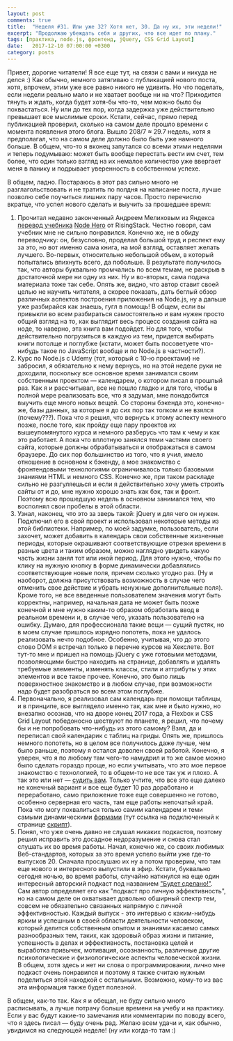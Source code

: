 ```yaml
---
layout: post
comments: true
title:  "Неделя #31. Или уже 32? Хотя нет, 30. Да ну их, эти недели!"
excerpt: "Продолжаю убеждать себя и других, что все идет по плану."
tags: [практика, node.js, фронтенд, jQuery, CSS Grid Layout]
date:   2017-12-10 07:00:00 +0300
category: posts
---
```

Привет, дорогие читатели! Я все еще тут, на связи с вами и никуда не делся :) Как обычно, немного затягиваю с публикацией нового поста, хотя, впрочем, этим уже все равно никого не удивить. Но что поделать, если недели реально мало и не хватает вообще ни на что? Приходится тянуть и ждать, когда будет хотя-бы что-то, чем можно было бы похвастаться. Ну или до тех пор, когда задержка уже действительно превышает все мыслимые сроки. Кстати, сейчас, прямо перед публикацией проверил, сколько на самом деле прошло времени с момента появления этого блога. Вышло 208/7 ≈ 29.7 недель, хотя я предполагал, что на самом деле должно было быть уже намного больше. В общем, что-то я вконец запутался со всеми этими неделями и теперь подумываю: может быть вообще перестать вести им счет, тем более, что один только взгляд на их немалое количество уже ввергает меня в панику и подрывает уверенность в собственном успехе.

В общем, ладно. Постараюсь в этот раз сильно много не разглагольствовать и не тратить по полдня на написание поста, лучше позволю себе поучиться лишних пару часов. Просто перечислю вкратце, что успел нового сделать и выучить за прошедшее время:

1. Прочитал недавно законченный Андреем Мелиховым из Яндекса [перевод учебника](https://medium.com/devschacht/node-hero-6a07ef8d822d) [Node Hero](https://risingstack.com/resources/node-hero) от RisingStack. Честно говоря, сам учебник мне не сильно понравился. Конечно же, не в обиду переводчику: он, безусловно, проделал большой труд и респект ему за это, но вот именно сама книга, на мой взгляд, оставляет желать лучшего. Во-первых, относительно небольшой объем, в который попытались впихнуть всего, да побольше. В результате получилось так, что авторы буквально промчались по всем темам, не раскрыв в достаточной мере ни одну из них. Ну и во-вторых, сама подача материала тоже так себе. Опять же, видно, что автор ставит своей целью не научить читателя, а скорее показать, дать беглый обзор различных аспектов построения приложения на Node.js, ну а дальше уже разбирайся как знаешь, гугл в помощь! В общем, если вы привыкли во всем разбираться самостоятельно и вам нужен просто общий взгляд на то, как выглядит весь процесс создания сайта на ноде, то наверно, эта книга вам подойдет. Но для того, чтобы действительно погрузиться в каждую из тем, придется выбирать книги потолще и поглубже (кстати, может быть посоветуете что-нибудь такое по JavaScript вообще и по Node.js в частности?).
1. Курс по Node.js с Udemy (тот, который с 10-ю проектами) не забросил, я обязательно к нему вернусь, но на этой неделе руки не доходили, поскольку все основное время занимался своим собственным проектом — календарем, о котором писал в прошлый раз. Как я и рассчитывал, все не пошло гладко и для того, чтобы в полной мере реализовать все, что я задумал, мне понадобится выучить еще много новых вещей. Со стороны бэкенда это, конечно-же, базы данных, за которые я до сих пор так толком и не взялся (почему???). Пока что я решил, что вернусь к этому аспекту немного позже, после того, как пройду еще пару проектов их вышеупомянутого курса и немного разберусь что там к чему и как это работает. А пока что вплотную занялся теми частями своего сайта, которые должны обрабатываться и отображаться в самом браузере. До сих пор большинство из того, что я учил, имело отношение в основном к бэкенду, а мое знакомство с фронтендовыми технологиями ограничивалось только базовыми знаниями HTML и немного CSS. Конечно же, при таком раскладе сильно не разгуляешься и если я действительно хочу уметь строить сайты от и до, мне нужно хорошо знать как бэк, так и фронт. Поэтому всю прошедшую недель в основном занимался тем, что восполнял свои пробелы в этой области.
1. Узнал, наконец, что это за зверь такой: jQuery и для чего он нужен. Подключил его в свой проект и использовал некоторые методы из этой библиотеки. Например, по моей задумке, пользователь, если захочет, может добавить в календарь свои собственные жизненные периоды, которые окрашивают соответствующие отрезки времени в разные цвета и таким образом, можно наглядно увидеть какую часть жизни занял тот или иной период. Для этого нужно, чтобы по клику на нужную кнопку в форме динамически добавлялись соответствующие новые поля, причем сколько угодно раз. (Ну и наоборот, должна присутствовать возможность в случае чего отменить свое действие и убрать ненужные дополнительные поля). Кроме того, не все введенные пользователем значения могут быть корректны, например, начальная дата не может быть позже конечной и мне нужно каким-то образом обработать ввод в реальном времени и, в случае чего, указать пользователю на ошибку. Думаю, для профессионала такие вещи — сущий пустяк, но в моем случае пришлось изрядно попотеть, пока не удалось реализовать нечто подобное. Особенно, учитывая, что до этого слово DOM я встречал только в перечне курсов на Хекслете. Вот тут-то мне и пришел на помощь jQuery с уже готовыми методами, позволяющими быстро находить на странице, добавлять и удалять требуемые элементы, изменять классы, стили и аттрибуты у этих элементов и все такое прочее. Конечно, это было лишь поверхностное знакомство и в любом случае, при возможности надо будет разобраться во всем этом поглубже.
1. Первоначально, я реализовал сам календарь при помощи таблицы, и в принципе, все выглядело именно так, как мне и было нужно, но внезапно осознав, что на дворе конец 2017 года, а Flexbox и CSS Grid Layout победоносно шествуют по планете, я решил, что почему бы и не попробовать что-нибудь из этого самому? Взял, да и переписал свой календарик с таблиц на гриды. Опять же, пришлось немного попотеть, но в целом все получилось даже лучше, чем было раньше, поэтому я остался доволен своей работой. Конечно, я уверен, что я по любому там чего-то намудрил и то же самое можно было сделать гораздо проще, но если учитывать, что это мое первое знакомство с технологией, то в общем-то не все так уж и плохо. А так это или нет — [судить вам](https://github.com/joisadler/live-calendar/blob/master/views/calendar.pug). Только учтите, что все это еще далеко не конечный вариант и все еще будет 10 раз доработано и переработано, само приложение тоже еще совершенно не готово, особенно серверная его часть, там еще работы непочатый край. Пока что могу похвалиться только самим календарем и теми самыми динамическими [формами](https://github.com/joisadler/live-calendar/blob/master/views/index.pug) (тут ссылка на подключенный к странице [скрипт](https://github.com/joisadler/live-calendar/blob/master/public/javascripts/customPeriods.js)).
1. Понял, что уже очень давно не слушал никаких подкастов, поэтому решил исправить это досадное недоразумение и снова стал слушать их во время работы. Начал, конечно же, со своих любимых Веб-стандартов, которых за это время успело выйти уже где-то выпусков 20. Сначала прослушаю их ну а потом проверим, что там еще нового и интересного выпустили в эфир.
Кстати, буквально сегодня ночью, во время работы, случайно наткнулся на еще один интересный авторский подкаст под названием ["Будет сделано!"](https://willbedone.ru/). Сам автор определяет его как "подкаст про личную эффективность", но на самом деле он охватывает довольно обширный спектр тем, совсем не обязательно связанных напрямую с личной эффективностью. Каждый выпуск - это интервью с каким-нибудь ярким и успешным в своей области деятельности человеком, который делится собственным опытом и знаниями касаемо самых разнообразных тем, таких, как здоровый образ жизни и питание, успешность в делах и эффективность, постановка целей и выработка привычек, мотивация, осознанность, различные другие психологические и физиологические аспекты человеческой жизни. В общем, хотя здесь и нет ни слова о программировании, лично мне подкаст очень понравился и поэтому я также считаю нужным поделиться этой находкой с остальными. Возможно, кому-то из вас эта информация также будет полезной.

В общем, как-то так. Как я и обещал, не буду сильно много расписывать, а лучше потрачу больше времени на учебу и на практику. Если у вас будут какие-то замечания или комментарии по поводу всего, что я здесь писал — буду очень рад. Желаю всем удачи и, как обычно, увидимся на следующей неделе! (ну или когда-то там :)
